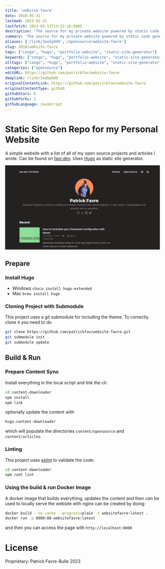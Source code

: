 ```yaml
---
title: 'website-favre'
date: 2018-05-31
lastmod: 2023-02-21
lastfetch: 2023-03-11T13:22:26.690Z
description: 'The source for my private website powered by static code generators.'
summary: 'The source for my private website powered by static code generators.'
aliases: ['/link/3xw5p9d9','/opensource/website-favre']
slug: 2018/website-favre
tags: ["congo", "hugo", "portfolio-website", "static-site-generator"]
keywords: ["congo", "hugo", "portfolio-website", "static-site-generator", "tailwindcss", "website-performance"]
alltags: ["congo", "hugo", "portfolio-website", "static-site-generator", "tailwindcss", "website-performance", "github", "JavaScript"]
categories: ["opensource"]
editURL: https://github.com/patrickfav/website-favre
deeplink: /link/3xw5p9d9
originalContentLink: https://github.com/patrickfav/website-favre
originalContentType: github
githubStars: 0
githubForks: 2
githubLanguage: JavaScript
---
```

# Static Site Gen Repo for my Personal Website

A simple website with a list of all of my open source projects and articles I wrote. Can be found on [favr.dev](https://favr.dev). Uses [Hugo](https://gohugo.io/) as static site generator.

[](https://github.com/patrickfav/website-favre/actions)
[](https://github.com/patrickfav/website-favre/actions)
[](https://sonarcloud.io/summary/new_code?id=patrickfav_website-favre)
[](https://sonarcloud.io/summary/new_code?id=patrickfav_website-favre)
[](https://sonarcloud.io/summary/new_code?id=patrickfav_website-favre)

![Screenshot Website](gh_c99eb45c362a1585934c8ef0.png)

## Prepare

### Install Hugo

* Windows `choco install hugo-extended`
* Mac `brew install hugo`

### Cloning Project with Submodule

This project uses a git submodule for including the theme. To correctly clone it you need to do

```bash
git clone https://github.com/patrickfav/website-favre.git
git submodule init
git submodule update
```

## Build & Run

### Prepare Content Sync

Install everything in the local script and link the cli:

```bash
cd content-downloader
npm install
npm link 
```

optionally update the content with

```bash
hugo-content-downloader
```
which will populate the directories `content/opensource` and `content/articles`.

### Linting

This project uses [eslint](https://eslint.org/) to validate the code:

```bash
cd content-downloader
npm runt lint
```

### Using the build & run Docker Image

A docker image that builds everything, updates the content and then can be used to locally serve the website with nginx can be created by doing:

```bash
docker build --no-cache --progress=plain -t websitefavre:latest .
docker run -p 8080:80 websitefavre:latest
```

and then you can access the page with `http://localhost:8080`

# License

Proprietary: Patrick Favre-Bulle 2023
